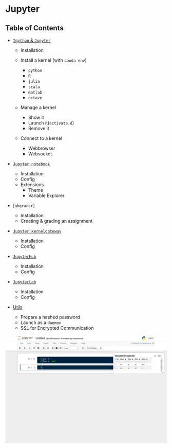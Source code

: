 # Jupyter

## Table of Contents

* [`Ipython` & `Jupyter`](scripts/contents.md#ipython--jupyter)
  - Installation
  - Install a kernel (with `conda env`)
    - `python`
    - `R`
    - `julia`
    - `scala`
    - `matlab`
    - `octave`

  - Manage a kernel
    - Show it
    - Launch it(`activate.d`)
    - Remove it

  - Connect to a kernel
    - Webbrowser
    - Websocket

* [`Jupyter notebook`](scripts/contents.md#jupyter-notebook)
  - Installation
  - Config
  - Extensions
    - Theme
    - Variable Explorer

* [`nbgrader`]
  - Installation
  - Creating & grading an assignment

* [`Jupyter kernelgateway`](scripts/contents.md#jupyter-kernelgateway)
  - Installation
  - Config

* [`JupyterHub`](scripts/contents.md#jupyterhub)
  - Installation
  - Config

* [`JupyterLab`](scripts/contents.md#jupyterlab)
  - Installation
  - Config

* [Utils](scripts/contents.md#utils)
  - Prepare a hashed password
  - Launch as a `daemon`
  - SSL for Encrypted Communication

![varInspector_img](https://github.com/pydemia/Jupyter/blob/master/varInspector_image.png)
